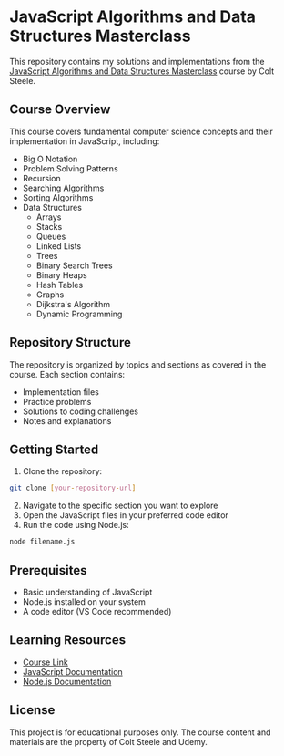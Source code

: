 # JavaScript Algorithms and Data Structures Masterclass

This repository contains my solutions and implementations from the [JavaScript Algorithms and Data Structures Masterclass](https://www.udemy.com/course/js-algorithms-and-data-structures-masterclass/) course by Colt Steele.

## Course Overview

This course covers fundamental computer science concepts and their implementation in JavaScript, including:

- Big O Notation
- Problem Solving Patterns
- Recursion
- Searching Algorithms
- Sorting Algorithms
- Data Structures
  - Arrays
  - Stacks
  - Queues
  - Linked Lists
  - Trees
  - Binary Search Trees
  - Binary Heaps
  - Hash Tables
  - Graphs
  - Dijkstra's Algorithm
  - Dynamic Programming

## Repository Structure

The repository is organized by topics and sections as covered in the course. Each section contains:

- Implementation files
- Practice problems
- Solutions to coding challenges
- Notes and explanations

## Getting Started

1. Clone the repository:

```bash
git clone [your-repository-url]
```

2. Navigate to the specific section you want to explore
3. Open the JavaScript files in your preferred code editor
4. Run the code using Node.js:

```bash
node filename.js
```

## Prerequisites

- Basic understanding of JavaScript
- Node.js installed on your system
- A code editor (VS Code recommended)

## Learning Resources

- [Course Link](https://www.udemy.com/course/js-algorithms-and-data-structures-masterclass/)
- [JavaScript Documentation](https://developer.mozilla.org/en-US/docs/Web/JavaScript)
- [Node.js Documentation](https://nodejs.org/en/docs/)

## License

This project is for educational purposes only. The course content and materials are the property of Colt Steele and Udemy.
